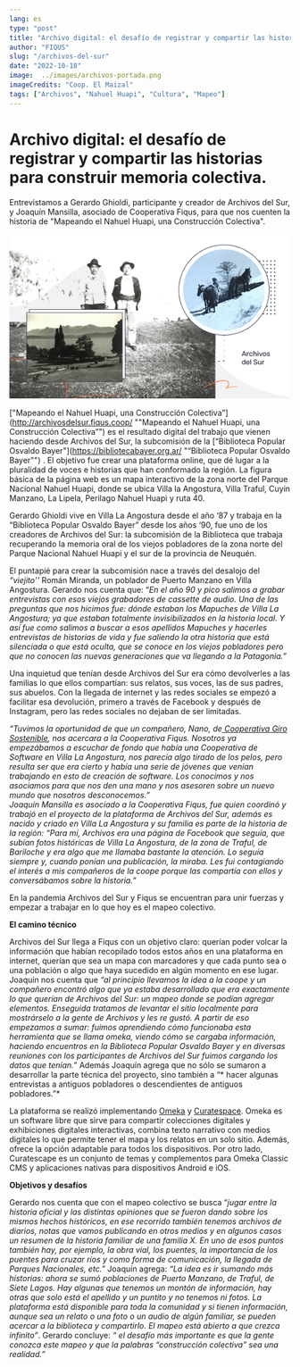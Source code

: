 ```yaml
---
lang: es
type: "post"
title: "Archivo digital: el desafío de registrar y compartir las historias para construir memoria colectiva"
author: "FIQUS"
slug: "/archivos-del-sur"
date: "2022-10-18"
image:  ../images/archivos-portada.png
imageCredits: "Coop. El Maizal"
tags: ["Archivos", "Nahuel Huapi", "Cultura", "Mapeo"]
---
```



# Archivo digital: el desafío de registrar y compartir las historias para construir memoria colectiva. 

Entrevistamos a Gerardo Ghioldi, participante y creador de Archivos del Sur,  y Joaquín Mansilla, asociado de Cooperativa Fiqus, para que nos cuenten la historia de "Mapeando el Nahuel Huapi, una Construcción Colectiva".

![](../images/archivos.png)

["Mapeando el Nahuel Huapi, una Construcción Colectiva”](http://archivosdelsur.fiqus.coop/ ""Mapeando el Nahuel Huapi, una Construcción Colectiva”") es el resultado digital del trabajo que vienen haciendo desde Archivos del Sur, la subcomisión de la [“Biblioteca Popular Osvaldo Bayer"](https://bibliotecabayer.org.ar/ "“Biblioteca Popular Osvaldo Bayer"") . El objetivo fue crear una plataforma online, que dé lugar a la pluralidad de voces e historias que han conformado la región. La figura básica de la página web es un mapa interactivo de la zona norte del Parque Nacional Nahuel Huapi, donde se ubica Villa la Angostura, Villa Traful, Cuyin Manzano, La Lipela, Perilago Nahuel Huapi y ruta 40. 

Gerardo Ghioldi vive en Villa La Angostura desde el año ‘87 y trabaja en la “Biblioteca Popular Osvaldo Bayer”  desde los años ‘90, fue uno de los creadores de Archivos del Sur: la subcomisión de la Biblioteca que trabaja recuperando la memoria oral de los viejos pobladores de la zona norte del Parque Nacional Nahuel Huapi y el sur de la provincia de Neuquén. 

El puntapié para crear la subcomisión nace a través del desalojo del *“viejito''* Román Miranda, un poblador de Puerto Manzano en Villa Angostura. Gerardo nos cuenta que: “*En el año 90 y pico salimos a grabar entrevistas con esos viejos grabadores de cassette de audio. Una de las preguntas que nos hicimos fue: dónde estaban los Mapuches de Villa La Angostura; ya que estaban totalmente invisibilizados en la historia local. Y así fue como salimos a buscar a esos apellidos Mapuches y hacerles entrevistas de historias de vida y fue saliendo la otra historia que está silenciada o que está oculta, que se conoce en los viejos pobladores pero que no conocen las nuevas generaciones que va llegando a la Patagonia.”*

Una inquietud que tenían desde Archivos del Sur era cómo devolverles a las familias lo que ellos compartían: sus relatos, sus voces, las de sus padres, sus abuelos.  Con la llegada de internet y las redes sociales se empezó a facilitar esa devolución, primero a través de Facebook y después de Instagram, pero las redes sociales no dejaban de ser limitadas.

*“Tuvimos la oportunidad de que un compañero, Nano, de[ Cooperativa Giro Sostenible](https://www.instagram.com/girosostenible.vla/ " Cooperativa Giro Sostenible"), nos acercara a la Cooperativa Fiqus. Nosotros ya empezábamos a escuchar de fondo que había una Cooperativa de Software en Villa La Angostura, nos parecía algo tirado de los pelos, pero resulta ser que era cierto y  había una serie de jóvenes que venían trabajando en esto de creación de software. Los conocimos y nos asociamos para que nos den una mano y nos asesoren sobre un nuevo mundo que nosotros desconocemos.”  
Joaquín Mansilla es asociado a la Cooperativa Fiqus, fue quien coordinó y trabajó en el proyecto de la plataforma de Archivos del Sur, además es nacido y criado en Villa La Angostura y su familia es parte de la historia de la región: “Para mí,  Archivos era una página de Facebook que seguía, que subían fotos históricas de Villa La Angostura, de la zona de Traful, de Bariloche y era algo que me llamaba bastante la atención. Lo seguía siempre y, cuando ponían una publicación, la miraba. Les fui contagiando el interés a mis compañeros de la coope porque las compartía con ellos y conversábamos sobre la historia.”*

En la pandemia Archivos del Sur y Fiqus se encuentran para unir fuerzas y empezar a trabajar en lo que hoy es el mapeo colectivo. 

**El camino técnico**

Archivos del Sur llega a Fiqus con un objetivo claro: querían poder volcar la información que habían recopilado todos estos años en una plataforma en internet, querían que sea un mapa con marcadores y que cada punto sea o una población o algo que haya sucedido en algún momento en ese lugar. Joaquín nos cuenta que  *“al principio llevamos la idea a la coope y un compañero encontró algo que ya estaba desarrollado que era exactamente lo que querían de Archivos del Sur: un mapeo donde se podían agregar elementos. Enseguida tratamos de levantar el sitio localmente para mostrárselo a la gente de Archivos y les re gustó.  A partir de eso empezamos a sumar: fuimos aprendiendo cómo funcionaba esta herramienta que se llama omeka,  viendo cómo se cargaba información, haciendo encuentros en la Biblioteca Popular Osvaldo Bayer y en diversas reuniones con los participantes de Archivos del Sur fuimos cargando los datos que tenían.*”  Además Joaquín agrega que no sólo se sumaron a desarrollar la parte técnica del proyecto, sino también a “* hacer algunas entrevistas a antiguos pobladores o descendientes de antiguos pobladores.”*

La plataforma se realizó implementando [Omeka](https://omeka.org/ "Omeka") y [Curatespace](https://curatescape.org/ "Curatespace"). Omeka es un software libre que sirve para compartir colecciones digitales y  exhibiciones digitales interactivas, combina texto narrativo con medios digitales lo que permite tener el mapa y los relatos en un solo sitio. Además, ofrece la opción adaptable para todos los dispositivos. Por otro lado, Curatescape es un conjunto de temas y complementos para Omeka Classic CMS y aplicaciones nativas para dispositivos Android e iOS.

**Objetivos y desafíos**

Gerardo nos cuenta que con el mapeo colectivo se busca “*jugar entre la historia oficial y las distintas opiniones que se fueron dando sobre los mismos hechos históricos, en ese recorrido también tenemos archivos de diarios, notas que vamos publicando en otros medios y en algunos casos un resumen de la historia familiar de una familia X. En uno de esos puntos también hay, por ejemplo, la obra vial, los puentes, la importancia de los puentes para cruzar ríos y como forma de comunicación, la llegada de Parques Nacionales, etc.”* Joaquín agrega:  *“La idea es ir sumando más historias: ahora se sumó poblaciones de Puerto Manzano, de Traful, de Siete Lagos. Hay algunas que tenemos un montón de información, hay otras que solo está el apellido y un puntito y no tenemos ni fotos. La plataforma está disponible para toda la comunidad y si tienen información, aunque sea un relato o una foto o un audio de algún familiar, se pueden acercar a la biblioteca y compartirlo. El mapeo está abierto a que crezca infinito”*.  Gerardo concluye: *“ el desafío más importante es que la gente conozca este mapeo y que la palabras “construcción colectiva” sea una realidad.”*


